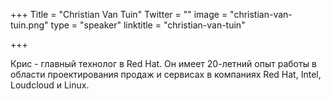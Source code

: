 +++
Title = "Christian Van Tuin"
Twitter = ""
image = "christian-van-tuin.png"
type = "speaker"
linktitle = "christian-van-tuin"

+++

Крис - главный технолог в Red Hat. Он имеет 20-летний опыт работы в области проектирования продаж и сервисах в компаниях Red Hat, Intel, Loudcloud и Linux.
